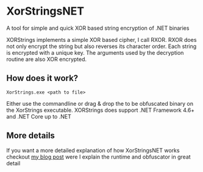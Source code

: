 # XorStringsNET
A tool for simple and quick XOR based string encryption of .NET binaries

XORStrings implements a simple XOR based cipher, I call RXOR. RXOR does not only encrypt the string but also reverses its character order. Each string is encrypted with a unique key. The arguments used by the decryption routine are also XOR encrypted.

## How does it work?

`XorStrings.exe <path to file>`

Either use the commandline or drag & drop the to be obfuscated binary on the XorStrings executable.
XORStrings does support .NET Framework 4.6+ and .NET Core up to .NET

## More details

If you want a more detailed explanation of how XorStringsNET works checkout [my blog post](https://dr4k0nia.github.io/posts/Encrypting-Strings-In-NET/) were I explain the runtime and obfuscator in great detail 


